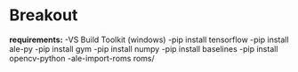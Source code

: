 # Breakout

**requirements:**
-VS Build Toolkit (windows)
-pip install tensorflow
-pip install ale-py
-pip install gym
-pip install numpy
-pip install baselines
-pip install opencv-python
-ale-import-roms roms/ 
